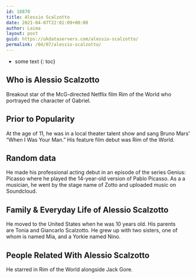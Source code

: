 ```yaml
---
id: 18870
title: Alessio Scalzotto
date: 2021-04-07T22:01:09+00:00
author: Laima
layout: post
guid: https://ukdataservers.com/alessio-scalzotto/
permalink: /04/07/alessio-scalzotto/
---
```


* some text
{: toc}


## Who is Alessio Scalzotto
                  
                  
                  
Breakout star of the McG-directed Netflix film Rim of the World who portrayed the character of Gabriel.
                  
              
            
              
            
                
                
                
## Prior to Popularity
                  
                  
                  
At the age of 11, he was in a local theater talent show and sang Bruno Mars&#8217; &#8220;When I Was Your Man.&#8221; His feature film debut was Rim of the World.
                  
              
            
              
            
                
                
                
## Random data
                  
                  
                  
He made his professional acting debut in an episode of the series Genius: Picasso where he played the 14-year-old version of Pablo Picasso. As a a musician, he went by the stage name of Zotto and uploaded music on Soundcloud.
                  
              
            
              
            
                
                
                
## Family & Everyday Life of Alessio Scalzotto
                  
                  
                  
He moved to the United States when he was 10 years old. His parents are Tonia and Giancarlo Scalzotto. He grew up with two sisters, one of whom is named Mia, and a Yorkie named Nino. 
                  
              
            
              
            
                
                
                
## People Related With Alessio Scalzotto
                  
                  
                  
He starred in Rim of the World alongside Jack Gore.
                  
              
            
              
            
                
              
            
              
              
            
            
              
            
          
          
          